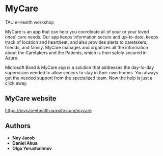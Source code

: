 # MyCare
TAU e-Health workshop

MyCare is an app that can help you coordinate all of your or your loved ones' care needs. 
Our app keeps information secure and up-to-date, keeps track of location and heartbeat, 
and also provides alerts to caretakers, friends, and family. MyCare manages and organizes 
all the information about the Caretakers and the Patients, which is then safely secured 
in Azure.





Microsoft Band & MyCare app is a solution that addresses the day-to-day 
supervision needed to allow seniors to stay in their own homes. You always get the needed 
support from the specialized team. Now the help is just a click away.


## MyCare website

https://mycareehealth.wixsite.com/mycare

## Authors

* **Noy Jacob**
* **Daniel Akua**
* **Olga Yerushalimov**
